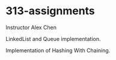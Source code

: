 # 313-assignments

Instructor Alex Chen

LinkedList and Queue implementation.

Implementation of Hashing With Chaining.
